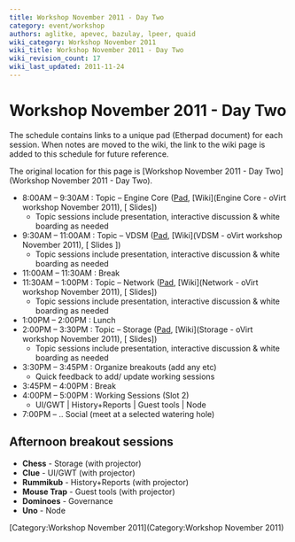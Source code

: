 ```yaml
---
title: Workshop November 2011 - Day Two
category: event/workshop
authors: aglitke, apevec, bazulay, lpeer, quaid
wiki_category: Workshop November 2011
wiki_title: Workshop November 2011 - Day Two
wiki_revision_count: 17
wiki_last_updated: 2011-11-24
---
```


# Workshop November 2011 - Day Two

The schedule contains links to a unique pad (Etherpad document) for each session. When notes are moved to the wiki, the link to the wiki page is added to this schedule for future reference.

The original location for this page is [Workshop November 2011 - Day Two](Workshop November 2011 - Day Two).

*   8:00AM – 9:30AM : Topic – Engine Core ([Pad](http://etherpad.ubuntu.com/engine-core-ovirt-workshop-20111101), [Wiki](Engine Core - oVirt workshop November 2011), [ Slides])
    -   Topic sessions include presentation, interactive discussion & white boarding as needed
*   9:30AM – 11:00AM : Topic – VDSM ([Pad](http://etherpad.ubuntu.com/vdsm-ovirt-workshop-20111101), [Wiki](VDSM - oVirt workshop November 2011), [ Slides ])
    -   Topic sessions include presentation, interactive discussion & white boarding as needed
*   11:00AM – 11:30AM : Break
*   11:30AM – 1:00PM : Topic – Network ([Pad](http://etherpad.ubuntu.com/network-ovirt-workshop-20111101), [Wiki](Network - oVirt workshop November 2011), [ Slides])
    -   Topic sessions include presentation, interactive discussion & white boarding as needed
*   1:00PM – 2:00PM : Lunch
*   2:00PM – 3:30PM : Topic – Storage ([Pad](http://etherpad.ubuntu.com/storage-ovirt-workshop-20111101), [Wiki](Storage - oVirt workshop November 2011), [ Slides])
    -   Topic sessions include presentation, interactive discussion & white boarding as needed
*   3:30PM – 3:45PM : Organize breakouts (add any etc)
    -   Quick feedback to add/ update working sessions
*   3:45PM – 4:00PM : Break
*   4:00PM – 5:00PM : Working Sessions (Slot 2)
    -   UI/GWT | History+Reports | Guest tools | Node
*   7:00PM – .. Social (meet at a selected watering hole)

## Afternoon breakout sessions

*   **Chess** - Storage (with projector)
*   **Clue** - UI/GWT (with projector)
*   **Rummikub** - History+Reports (with projector)
*   **Mouse Trap** - Guest tools (with projector)
*   **Dominoes** - Governance
*   **Uno** - Node

[Category:Workshop November 2011](Category:Workshop November 2011)
